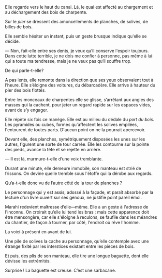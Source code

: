Elle regarde vers le haut du canal. Là, le quai est affecté au chargement et au déchargement des bois de charpente.

Sur le _pier_ se dressent des amoncellements de planches, de solives, de
billes de bois.

Elle semble hésiter un instant, puis un geste brusque indique qu'elle se
décide.

— Non, fait-elle entre ses dents, je veux qu’il conserve l'espoir toujours.
Dans cette lutte terrible, je ne dois me confier à personne, pas même à lui
qui a toute ma tendresse, mais je ne veux pas qu‘il souffre trop.

De qui parle-t-elle?

A pas lents, elle remonte dans la direction que ses yeux observaient tout
à l’heure. Elle s’éloigne des voitures, du débarcadère. Elle arrive à hauteur
du pier des bois flottés.

Entre les monceaux de charpentes elle se glisse, s’arrêtant aux angles des masses qui la cachent, pour jeter un regard rapide sur les espaces vides,
avant de s’y engager.

Elle répète six fois ce manège. Elle est au milieu du dédale du _port du
bois_. Les pyramides ou cubes, formes qu'affectent les solives empilées,
l'entourent de toutes parts. D'aucun point on ne la pourrait apercevoir.

Devant elle, des planches, symétriquement disposées les unes sur les
autres, figurent une sorte de tour carrée. Elle les contourne sur la pointe
des pieds, avance la tête et se rejette en arrière.

— Il est là, murmure-t-elle d‘une voix tremblante.

Durant une minute, elle demeure immobile, son manteau est strié de frissons. On devine quelle tremble sous l'étoffe qui la dérobe aux regards.

Qu’a-t-elle donc vu de l’autre côté de la tour de planches ?

Le personnage qui y est assis, adossé à la façade, et paraît absorbé par la
lecture d'un livre ouvert sur ses genoux, ne justifie point pareil émoi.

Marahi redevient maîtresse d’elle—même. Elle a un geste à l'adresse de l'inconnu. On croirait qu’elle lui tend les bras ; mais cette apparence doit
être mensongère, car elle s'éloigne à reculons, se faufile dans les méandres
du chantier, de façon à tourner, par côté, l'endroit où rêve l'homme.

La voici à présent en avant de lui.

Une pile de solives la cache au personnage, qu’elle contemple avec une étrange fixité par les interstices existant entre les pièces de bois.

Et puis, des plis de son manteau, elle tire une longue baguette, dont elle dévisse les extrémités.

Surprise ! La baguette est creuse. C’est une sarbacane.
